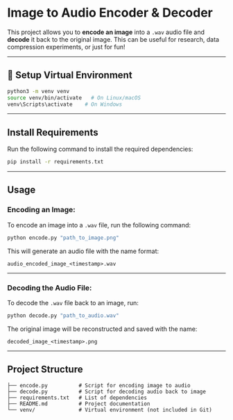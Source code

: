 # Image to Audio Encoder & Decoder

This project allows you to **encode an image** into a `.wav` audio file and **decode** it back to the original image. This can be useful for research, data compression experiments, or just for fun!

---

## 🔧 **Setup Virtual Environment**

```bash
python3 -m venv venv
source venv/bin/activate   # On Linux/macOS
venv\Scripts\activate    # On Windows
```

---

## **Install Requirements**

Run the following command to install the required dependencies:

```bash
pip install -r requirements.txt
```

---

## **Usage**

### **Encoding an Image:**

To encode an image into a `.wav` file, run the following command:

```bash
python encode.py "path_to_image.png"
```

This will generate an audio file with the name format:

```
audio_encoded_image_<timestamp>.wav
```

---

### **Decoding the Audio File:**

To decode the `.wav` file back to an image, run:

```bash
python decode.py "path_to_audio.wav"
```

The original image will be reconstructed and saved with the name:

```
decoded_image_<timestamp>.png
```

---

## **Project Structure**

```
├── encode.py          # Script for encoding image to audio
├── decode.py          # Script for decoding audio back to image
├── requirements.txt   # List of dependencies
├── README.md          # Project documentation
└── venv/              # Virtual environment (not included in Git)
```
